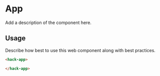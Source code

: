 # App
Add a description of the component here.

## Usage
Describe how best to use this web component along with best practices.

```html
<hack-app>

</hack-app>
```
